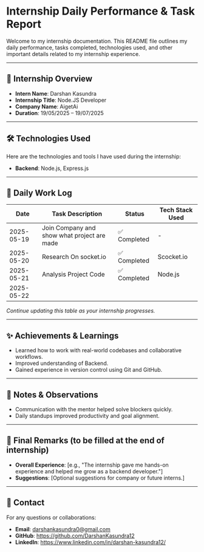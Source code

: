# Internship Daily Performance & Task Report

Welcome to my internship documentation. This README file outlines my daily performance, tasks completed, technologies used, and other important details related to my internship experience.

---

## 📍 Internship Overview

- **Intern Name**: Darshan Kasundra
- **Internship Title**: Node.JS Developer
- **Company Name**: AigetAi
- **Duration**: 19/05/2025 – 19/07/2025



---

## 🛠️ Technologies Used

Here are the technologies and tools I have used during the internship:

- **Backend**: Node.js, Express.js


---

## 📅 Daily Work Log

| Date       | Task Description                                                                 | Status       | Tech Stack Used                  |
|------------|----------------------------------------------------------------------------------|--------------|----------------------------------|
| 2025-05-19 | Join Company and show what project are made                                     | ✅ Completed  | -                                |
| 2025-05-20 | Research On socket.io                                                           | ✅ Completed  | Scocket.io             |
| 2025-05-21 | Analysis Project Code                                                           | ✅ Completed  | Node.js                           |
| 2025-05-22 | 

*Continue updating this table as your internship progresses.*

---

## ✨ Achievements & Learnings

- Learned how to work with real-world codebases and collaborative workflows.
- Improved understanding of Backend.
- Gained experience in version control using Git and GitHub.


---

## 📝 Notes & Observations

- Communication with the mentor helped solve blockers quickly.
- Daily standups improved productivity and goal alignment.

---

## 📢 Final Remarks (to be filled at the end of internship)

- **Overall Experience**: [e.g., "The internship gave me hands-on experience and helped me grow as a backend developer."]
- **Suggestions**: [Optional suggestions for company or future interns.]

---

## 📌 Contact

For any questions or collaborations:

- **Email**: darshankasundra0@gmail.com
- **GitHub**: https://github.com/DarshanKasundra12
- **LinkedIn**: https://www.linkedin.com/in/darshan-kasundra12/

